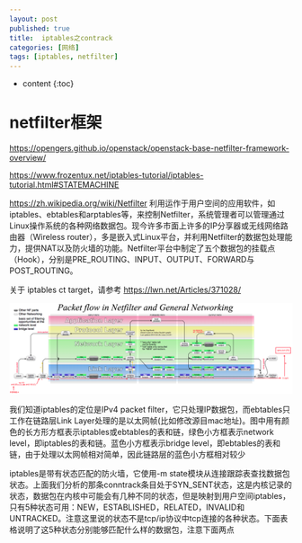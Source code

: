 ```yaml
---
layout: post
published: true
title:  iptables之contrack
categories: [网络]
tags: [iptables, netfilter]
---
```

* content
{:toc}

# netfilter框架

https://opengers.github.io/openstack/openstack-base-netfilter-framework-overview/

https://www.frozentux.net/iptables-tutorial/iptables-tutorial.html#STATEMACHINE

https://zh.wikipedia.org/wiki/Netfilter
利用运作于用户空间的应用软件，如iptables、ebtables和arptables等，来控制Netfilter，系统管理者可以管理通过Linux操作系统的各种网络数据包。现今许多市面上许多的IP分享器或无线网络路由器（Wireless router），多是嵌入式Linux平台，并利用Netfilter的数据包处理能力，提供NAT以及防火墙的功能。Netfilter平台中制定了五个数据包的挂载点（Hook），分别是PRE_ROUTING、INPUT、OUTPUT、FORWARD与POST_ROUTING。

关于 iptables ct target，请参考
https://lwn.net/Articles/371028/

![](/styles/images/netfilter.png)

我们知道iptables的定位是IPv4 packet filter，它只处理IP数据包，而ebtables只工作在链路层Link Layer处理的是以太网帧(比如修改源目mac地址)。图中用有颜色的长方形方框表示iptables或ebtables的表和链，绿色小方框表示network level，即iptables的表和链。蓝色小方框表示bridge level，即ebtables的表和链，由于处理以太网帧相对简单，因此链路层的蓝色小方框相对较少

iptables是带有状态匹配的防火墙，它使用-m state模块从连接跟踪表查找数据包状态。上面我们分析的那条conntrack条目处于SYN_SENT状态，这是内核记录的状态，数据包在内核中可能会有几种不同的状态，但是映射到用户空间iptables，只有5种状态可用：NEW，ESTABLISHED，RELATED，INVALID和UNTRACKED。注意这里说的状态不是tcp/ip协议中tcp连接的各种状态。下面表格说明了这5种状态分别能够匹配什么样的数据包，注意下面两点
